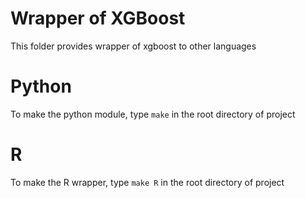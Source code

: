 Wrapper of XGBoost
=====
This folder provides wrapper of xgboost to other languages


Python
=====
To make the python module, type ```make``` in the root directory of project

R 
=====
To make the R wrapper, type ```make R``` in the root directory of project
